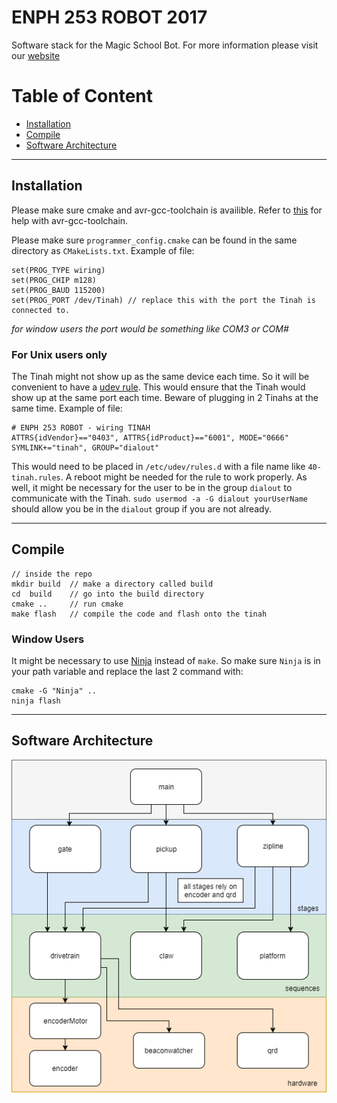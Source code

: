 # ENPH 253 ROBOT 2017

Software stack for the Magic School Bot. For more information please visit our [website](https://walkervilleelementary.github.io)

# Table of Content

- [Installation](#installation)
- [Compile](#compile)
- [Software Architecture](#software-architecture)

-----

## Installation

Please make sure cmake and avr-gcc-toolchain is availible. Refer to [this](http://avr-eclipse.sourceforge.net/wiki/index.php/The_AVR_GCC_Toolchain) for help with avr-gcc-toolchain.

Please make sure `programmer_config.cmake` can be found in the same directory as `CMakeLists.txt`. Example of file:

```
set(PROG_TYPE wiring)
set(PROG_CHIP m128)
set(PROG_BAUD 115200)
set(PROG_PORT /dev/Tinah) // replace this with the port the Tinah is connected to.
```

*for window users the port would be something like COM3 or COM#*

### For Unix users only

The Tinah might not show up as the same device each time. So it will be convenient to have a [udev rule](https://wiki.debian.org/udev). This would ensure that the Tinah would show up at the same port each time. Beware of plugging in 2 Tinahs at the same time. Example of file:

```
# ENPH 253 ROBOT - wiring TINAH
ATTRS{idVendor}=="0403", ATTRS{idProduct}=="6001", MODE="0666" SYMLINK+="tinah", GROUP="dialout"
```

This would need to be placed in `/etc/udev/rules.d` with a file name like `40-tinah.rules`. A reboot might be needed for the rule to work properly. As well, it might be necessary for the user to be in the group `dialout` to communicate with the Tinah. `sudo usermod -a -G dialout yourUserName` should allow you be in the `dialout` group if you are not already.

---

## Compile

```
// inside the repo
mkdir build  // make a directory called build
cd  build    // go into the build directory
cmake ..     // run cmake
make flash   // compile the code and flash onto the tinah
```

### Window Users

It might be necessary to use [Ninja](https://ninja-build.org/) instead of `make`. So make sure `Ninja` is in your path variable and replace the last 2 command with:

```
cmake -G "Ninja" ..
ninja flash
```

---

## Software Architecture

![](https://raw.githubusercontent.com/WalkervilleElementary/robot/master/code%20hierarchy.png)



